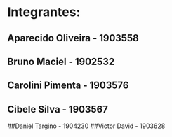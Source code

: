 # Integrantes:
## Aparecido  Oliveira - 1903558 
## Bruno Maciel - 1902532
## Carolini Pimenta - 1903576
## Cibele Silva - 1903567
##Daniel Targino - 1904230
##Victor David - 1903628

